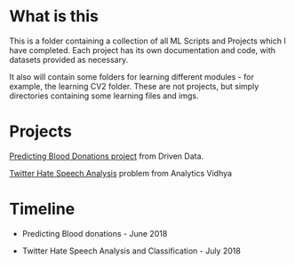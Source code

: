 # What is this

This is a folder containing a collection of all ML Scripts and Projects which I have completed. Each project has its own documentation and code, with datasets provided as necessary. 

It also will contain some folders for learning different modules - for example, the learning CV2 folder. These are not projects, but simply directories containing some learning files and imgs.

# Projects

[Predicting Blood Donations project](https://github.com/PranavEranki/ML-Scripts/tree/master/PredictingBloodDonations) from Driven Data.

[Twitter Hate Speech Analysis](https://github.com/PranavEranki/ML-Scripts/tree/master/TwitterHateSpeechAnalysis) problem from Analytics Vidhya

# Timeline

* Predicting Blood donations - June 2018

* Twitter Hate Speech Analysis and Classification - July 2018

